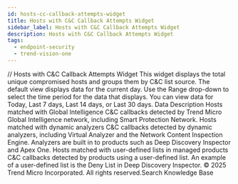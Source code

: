 ```yaml
---
id: hosts-cc-callback-attempts-widget
title: Hosts with C&C Callback Attempts Widget
sidebar_label: Hosts with C&C Callback Attempts Widget
description: Hosts with C&C Callback Attempts Widget
tags:
  - endpoint-security
  - trend-vision-one
---
```


/*<![CDATA[*/ $('#title').html($('meta[name=map-description]').attr('content')); /*]]>*/ Hosts with C&C Callback Attempts Widget This widget displays the total unique compromised hosts and groups them by C&C list source. The default view displays data for the current day. Use the Range drop-down to select the time period for the data that displays. You can view data for Today, Last 7 days, Last 14 days, or Last 30 days. Data Description Hosts matched with Global Intelligence C&C callbacks detected by Trend Micro Global Intelligence network, including Smart Protection Network. Hosts matched with dynamic analyzers C&C callbacks detected by dynamic analyzers, including Virtual Analyzer and the Network Content Inspection Engine. Analyzers are built in to products such as Deep Discovery Inspector and Apex One. Hosts matched with user-defined lists in managed products C&C callbacks detected by products using a user-defined list. An example of a user-defined list is the Deny List in Deep Discovery Inspector. © 2025 Trend Micro Incorporated. All rights reserved.Search Knowledge Base